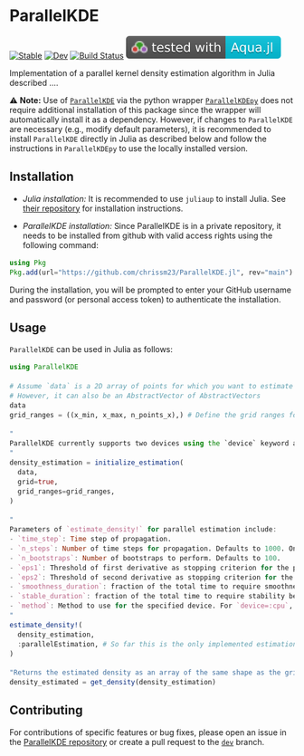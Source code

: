 # ParallelKDE

[![Stable](https://img.shields.io/badge/docs-stable-blue.svg)](https://chrissm23.github.io/ParallelKDE.jl/stable/)
[![Dev](https://img.shields.io/badge/docs-dev-blue.svg)](https://chrissm23.github.io/ParallelKDE.jl/dev/)
[![Build Status](https://github.com/chrissm23/ParallelKDE.jl/actions/workflows/CI.yml/badge.svg?branch=main)](https://github.com/chrissm23/ParallelKDE.jl/actions/workflows/CI.yml?query=branch%3Amain)
[![Aqua](https://raw.githubusercontent.com/JuliaTesting/Aqua.jl/master/badge.svg)](https://github.com/JuliaTesting/Aqua.jl)

Implementation of a parallel kernel density estimation algorithm in Julia described ....

⚠️ **Note:** Use of [`ParallelKDE`]("https://github.com/chrissm23/ParallelKDE.jl") via the python wrapper [`ParallelKDEpy`](https://github.com/chrissm23/ParallelKDEpy) does not require additional installation of this package since the wrapper will automatically install it as a dependency. However, if changes to `ParallelKDE` are necessary (e.g., modify default parameters), it is recommended to install `ParallelKDE` directly in Julia as described below and follow the instructions in `ParallelKDEpy` to use the locally installed version.

## Installation
- *Julia installation:*
It is recommended to use `juliaup` to install Julia. See [their repository](https://github.com/JuliaLang/juliaup) for installation instructions.

- *ParallelKDE installation:*
Since ParallelKDE is in a private repository, it needs to be installed from github with valid access rights using the following command:

```julia
using Pkg
Pkg.add(url="https://github.com/chrissm23/ParallelKDE.jl", rev="main") # or use the latest dev version with rev="dev"
```

During the installation, you will be prompted to enter your GitHub username and password (or personal access token) to authenticate the installation.

## Usage
`ParallelKDE` can be used in Julia as follows:
```julia
using ParallelKDE

# Assume `data` is a 2D array of points for which you want to estimate the density
# However, it can also be an AbstractVector of AbstractVectors
data
grid_ranges = ((x_min, x_max, n_points_x),) # Define the grid ranges for each dimension

"
ParallelKDE currently supports two devices using the `device` keyword argument: `:cpu` and `:cuda`.
"
density_estimation = initialize_estimation(
  data,
  grid=true,
  grid_ranges=grid_ranges,
)

"
Parameters of `estimate_density!` for parallel estimation include:
- `time_step`: Time step of propagation.
- `n_steps`: Number of time steps for propagation. Defaults to 1000. Only one of `time_step` or `n_steps` should be specified.
- `n_bootstraps`: Number of bootstraps to perform. Defaults to 100.
- `eps1`: Threshold of first derivative as stopping criterion for the propagation. Defaults to 1.5.
- `eps2`: Threshold of second derivative as stopping criterion for the propagation. Defaults to 0.1 (CPU) or 1.0 (CUDA).
- `smoothness_duration`: fraction of the total time to require smoothness before entering the next propagation regime. Defaults to 0.005 (0.5%).
- `stable_duration`: fraction of the total time to require stability before entering the stopping propagation. Defaults to 0.01 (1%).
- `method`: Method to use for the specified device. For `device=:cpu`, `method=:serial` and `method=:threaded` are available, for `device=:cuda` only `method=:cuda` is available.
"
estimate_density!(
  density_estimation,
  :parallelEstimation, # So far this is the only implemented estimation method
)

"Returns the estimated density as an array of the same shape as the grid defined by `grid_ranges`."
density_estimated = get_density(density_estimation)
```

## Contributing
For contributions of specific features or bug fixes, please open an issue in the [ParallelKDE repository](https://github.com/chrissm23/ParallelKDE.jl/issues) or create a pull request to the [`dev`](https://github.com/chrissm23/ParallelKDE.jl/tree/dev) branch.

